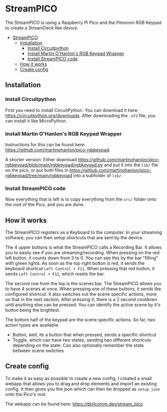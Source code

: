 # StreamPICO

The StreamPICO is using a Raspberry Pi Pico and the Pimoroni RGB Keypad to create a StreamDeck like device.

- [StreamPICO](#streampico)
  - [Installation](#installation)
    - [Install Circuitpython](#install-circuitpython)
    - [Install Martin O'Hanlon's RGB Keypad Wrapper](#install-martin-ohanlons-rgb-keypad-wrapper)
    - [Install StreamPICO code](#install-streampico-code)
  - [How it works](#how-it-works)
  - [Create config](#create-config)

## Installation

### Install Circuitpython
First you need to install CircuitPython. You can download it here: https://circuitpython.org/downloads. After downloading the `.uf2` file, you can install it like MicroPython.

### Install Martin O'Hanlon's RGB Keypad Wrapper
Instructions for this can be found here: https://github.com/martinohanlon/pico-rgbkeypad.

A shorter version:
Either download https://github.com/martinohanlon/pico-rgbkeypad/blob/main/rgbkeypad/rgbkeypad.py and put it into the `lib/` file on the pico, or put both files in https://github.com/martinohanlon/pico-rgbkeypad/tree/main/rgbkeypad into a subfolder of `lib/`.

### Install StreamPICO code
Now everything that is left is to copy everything from the `src/` folder onto the root of the Pico, and you are done.

## How it works
The StreamPICO registers as a Keyboard to the computer. In your streaming software, you can then setup shortcuts that are sent by the device.

The 4 upper buttons is what the StreamPICO calls a Recording Bar. It allows you to easily see if you are streaming/recording.
When pressing on the red left button, it counts down from 3 to 0. You can see this by the bar "filling"  with green lights. As soon as the top right button is red, it sends the keyboard shortcut `Left Control + F11`. When pressing that red button, it sends `Left Control + F12`, which resets the bar.

The second row from the top is the scenes bar. The StreamPICO allows you to have 4 scenes at once. When pressing one of these buttons, it sends the configured shortcut. It also switches out the scene specific actions, more on that in the next section.
After pressing it, there is a 2 second cooldown until anything else can be pressed.
You can identify the active scene by it's button being the brightest.

The bottom half of the keypad are the scene specific actions. So far, two action types are available:
- Button, well, its a button that when pressed, sends a specific shortcut
- Toggle, which can have two states, sending two different shortcuts depending on the state. Can also optionally remember the state between scene switches

## Create config
To make it as easy as possible to create a new config, I created a small webapp that allows you to drag and drop elements and import an existing config. It then gives you the json which can then be dropped as `setup.json` onto the Pico's root.

The webapp can be found here: https://philcomm.dev/stream_pico
